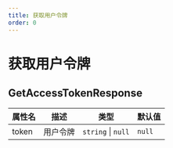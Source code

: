 ```yaml
---
title: 获取用户令牌
order: 0
---
```

# 获取用户令牌

<code src="./getAccessToken.tsx"></code>


## GetAccessTokenResponse

| 属性名 | 描述 | 类型 | 默认值 |
| ---- | ---- | ---- | ---- |
| token | 用户令牌 | `string` \| `null` | `null` |
